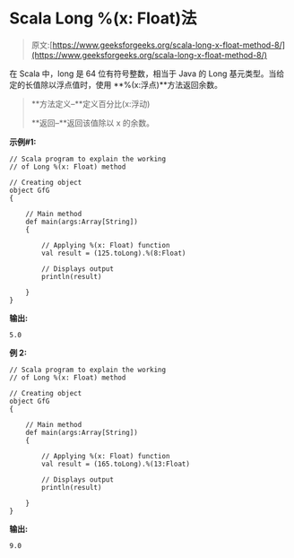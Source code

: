 # Scala Long %(x: Float)法

> 原文:[https://www.geeksforgeeks.org/scala-long-x-float-method-8/](https://www.geeksforgeeks.org/scala-long-x-float-method-8/)

在 Scala 中，long 是 64 位有符号整数，相当于 Java 的 Long 基元类型。当给定的长值除以浮点值时，使用 **%(x:浮点)**方法返回余数。

> **方法定义–**定义百分比(x:浮动)
> 
> **返回–**返回该值除以 x 的余数。

**示例#1:**

```
// Scala program to explain the working 
// of Long %(x: Float) method

// Creating object
object GfG
{ 

    // Main method
    def main(args:Array[String])
    {

        // Applying %(x: Float) function
        val result = (125.toLong).%(8:Float)

        // Displays output
        println(result)

    }
} 
```

**输出:**

```
5.0
```

**例 2:**

```
// Scala program to explain the working 
// of Long %(x: Float) method

// Creating object
object GfG
{ 

    // Main method
    def main(args:Array[String])
    {

        // Applying %(x: Float) function
        val result = (165.toLong).%(13:Float)

        // Displays output
        println(result)

    }
}
```

**输出:**

```
9.0
```